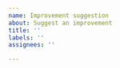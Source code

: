 ```yaml
---
name: Improvement suggestion
about: Suggest an improvement
title: ''
labels: ''
assignees: ''

---
```



